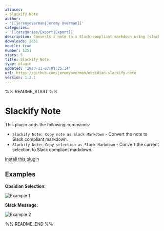 ```yaml
---
aliases:
- Slackify Note
author:
- '[[jeremyoverman|Jeremy Overman]]'
categories:
- '[[categories/Export|Export]]'
description: Converts a note to a Slack-compliant markdown using [slackify-markdown](https://www.npmjs.com/package/slackify-markdown)
downloads: 2651
mobile: true
number: 1251
stars: 5
title: Slackify Note
type: plugin
updated: '2023-11-03T01:25:14'
url: https://github.com/jeremyoverman/obsidian-slackify-note
version: 1.2.1
---
```


%% README_START %%

# Slackify Note

This plugin adds the following commands:
* `Slackify Note: Copy note as Slack Markdown` - Convert the note to Slack compliant markdown.
* `Slackify Note: Copy selection as Slack Markdown` - Convert the current selection to Slack compliant markdown.

[Install this plugin](https://obsidian.md/plugins?id=slackify-note)

## Examples

**Obsidian Selection**:

![Example 1](https://raw.githubusercontent.com/jeremyoverman/obsidian-slackify-note/HEAD/example_1.png)

**Slack Message**:

![Example 2](https://raw.githubusercontent.com/jeremyoverman/obsidian-slackify-note/HEAD/example_2.png)


%% README_END %%
